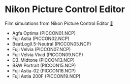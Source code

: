 # Nikon Picture Control Editor

Film simulations from Nikon Picture Control Editor [🔗](https://nikonpc.com)

- Agfa Optima (PICCON01.NCP)
- Fuji Astia (PICCON02.NCP)
- BeatLogII.5-Neutral (PICCON05.NCP)
- Fuji Velvia (PICCON07.NCP)
- Fuji Velvia Vivid (PICCON09.NCP)
- D3_Midtone (PICCON13.NCP)
- B&W Portrait (PICCON15.NCP)
- Fuji Astia-02 (PICCON16.NCP)
- Fuji Astia 200F (PICCON19.NCP)
